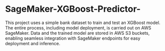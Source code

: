 # SageMaker-XGBoost-Predictor-
This project uses a simple bank dataset to train and test an XGBoost model. The entire process, including model deployment, is carried out on AWS SageMaker. Data and the trained model are stored in AWS S3 buckets, enabling seamless integration with SageMaker endpoints for easy deployment and inference.
